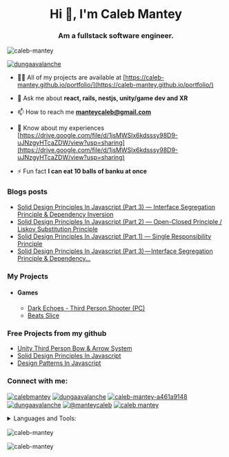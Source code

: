 <h1 align="center">Hi 👋, I'm Caleb Mantey</h1>
<h3 align="center">Am a fullstack software engineer.</h3>

<p align="left"> <img src="https://komarev.com/ghpvc/?username=caleb-mantey&label=Profile%20views&color=0e75b6&style=flat" alt="caleb-mantey" /> </p>

<!-- <p align="left"> <a href="https://github.com/ryo-ma/github-profile-trophy"><img src="https://github-profile-trophy.vercel.app/?username=caleb-mantey" alt="caleb-mantey" /></a> </p> -->

<p align="left"> <a href="https://twitter.com/dungaavalanche" target="blank"><img src="https://img.shields.io/twitter/follow/dungaavalanche?logo=twitter&style=for-the-badge" alt="dungaavalanche" /></a> </p>

- 👨‍💻 All of my projects are available at [https://caleb-mantey.github.io/portfolio/](https://caleb-mantey.github.io/portfolio/)

- 💬 Ask me about **react, rails, nestjs, unity/game dev and XR**

- 📫 How to reach me **manteycaleb@gmail.com**

- 📄 Know about my experiences [https://drive.google.com/file/d/1jsMWSlx6kdsssy98D9-uJNzgyHTcaZDW/view?usp=sharing](https://drive.google.com/file/d/1jsMWSlx6kdsssy98D9-uJNzgyHTcaZDW/view?usp=sharing)

- ⚡ Fun fact **I can eat 10 balls of banku at once**
  

<!-- <p align="left"> <a href="https://github.com/ryo-ma/github-profile-trophy"><img src="https://github-profile-trophy.vercel.app/?username=caleb-mantey" alt="caleb-mantey" /></a> </p> -->

### Blogs posts
<!-- BLOG-POST-LIST:START -->
- [Solid Design Principles In Javascript &lpar;Part 3&rpar; — Interface Segregation Principle &amp; Dependency Inversion](https://dev.to/calebmantey/solid-design-principles-in-javascript-part-3-interface-segregation-principle-dependency-inversion-5b1i)
- [Solid Design Principles In Javascript &lpar;Part 2&rpar; — Open-Closed Principle / Liskov Substitution Principle](https://dev.to/calebmantey/solid-design-principles-in-javascript-part-2-open-closed-principle-liskov-substitution-principle-2h63)
- [Solid Design Principles In Javascript &lpar;Part 1&rpar; — Single Responsibility Principle](https://dev.to/calebmantey/solid-design-principles-in-javascript-part-1-single-responsibility-principle-4k0c)
- [Solid Design Principles In Javascript &lpar;Part 3&rpar; — Interface Segregation Principle &amp; Dependency…](https://manteycaleb.medium.com/solid-design-principles-in-javascript-part-3-interface-segregation-principle-dependency-cc44cabdc350?source=rss-a1b4b1dd3f82------2)
<!-- BLOG-POST-LIST:END -->

### My Projects
<!-- MY-PROJECTS-LIST:START -->
  - #### Games
    - [Dark Echoes - Third Person Shooter (PC)](https://caleb-mantey.itch.io/dark-echoes)
    - [Beats Slice](https://play.google.com/store/apps/details?id=com.DungaStudios.CubeSlice)
<!-- MY-PROJECTS-LIST:END -->

### Free Projects from my github
<!-- MY-PROJECTS-LIST:START -->
- [Unity Third Person Bow & Arrow System](https://github.com/Caleb-Mantey/Unity-Third-Person-Bow-and-Arrow-System)
- [Solid Design Principles In Javascript](https://github.com/Caleb-Mantey/solid-design-principles-in-js)
- [Design Patterns In Javascript](https://github.com/Caleb-Mantey/design-patterns-in-js)
<!-- MY-PROJECTS-LIST:END -->


<h3 align="left">Connect with me:</h3>
<p align="left">
<a href="https://dev.to/calebmantey" target="blank"><img align="center" src="https://raw.githubusercontent.com/rahuldkjain/github-profile-readme-generator/master/src/images/icons/Social/devto.svg" alt="calebmantey" height="30" width="40" /></a>
<a href="https://twitter.com/dungaavalanche" target="blank"><img align="center" src="https://raw.githubusercontent.com/rahuldkjain/github-profile-readme-generator/master/src/images/icons/Social/twitter.svg" alt="dungaavalanche" height="30" width="40" /></a>
<a href="https://linkedin.com/in/caleb-mantey-a461a9148" target="blank"><img align="center" src="https://raw.githubusercontent.com/rahuldkjain/github-profile-readme-generator/master/src/images/icons/Social/linked-in-alt.svg" alt="caleb-mantey-a461a9148" height="30" width="40" /></a>
<a href="https://instagram.com/dungaavalanche" target="blank"><img align="center" src="https://raw.githubusercontent.com/rahuldkjain/github-profile-readme-generator/master/src/images/icons/Social/instagram.svg" alt="dungaavalanche" height="30" width="40" /></a>
<a href="https://medium.com/@manteycaleb" target="blank"><img align="center" src="https://raw.githubusercontent.com/rahuldkjain/github-profile-readme-generator/master/src/images/icons/Social/medium.svg" alt="@manteycaleb" height="30" width="40" /></a>
<a href="https://www.youtube.com/c/caleb mantey" target="blank"><img align="center" src="https://raw.githubusercontent.com/rahuldkjain/github-profile-readme-generator/master/src/images/icons/Social/youtube.svg" alt="caleb mantey" height="30" width="40" /></a>
<!-- <a href="https://www.hackerrank.com/manteycaleb" target="blank"><img align="center" src="https://raw.githubusercontent.com/rahuldkjain/github-profile-readme-generator/master/src/images/icons/Social/hackerrank.svg" alt="manteycaleb" height="30" width="40" /></a>
<a href="https://www.leetcode.com/caleb_mantey" target="blank"><img align="center" src="https://raw.githubusercontent.com/rahuldkjain/github-profile-readme-generator/master/src/images/icons/Social/leet-code.svg" alt="caleb_mantey" height="30" width="40" /></a>
</p> -->
<details>
<summary>Languages and Tools:</summary>
<p align="left"> <a href="https://cordova.apache.org/" target="_blank" rel="noreferrer"> <img src="https://www.vectorlogo.zone/logos/apache_cordova/apache_cordova-icon.svg" alt="apachecordova" width="40" height="40"/> </a> <a href="https://www.gnu.org/software/bash/" target="_blank" rel="noreferrer"> <img src="https://www.vectorlogo.zone/logos/gnu_bash/gnu_bash-icon.svg" alt="bash" width="40" height="40"/> </a> <a href="https://www.blender.org/" target="_blank" rel="noreferrer"> <img src="https://download.blender.org/branding/community/blender_community_badge_white.svg" alt="blender" width="40" height="40"/> </a> <a href="https://getbootstrap.com" target="_blank" rel="noreferrer"> <img src="https://raw.githubusercontent.com/devicons/devicon/master/icons/bootstrap/bootstrap-plain-wordmark.svg" alt="bootstrap" width="40" height="40"/> </a> <a href="https://www.chartjs.org" target="_blank" rel="noreferrer"> <img src="https://www.chartjs.org/media/logo-title.svg" alt="chartjs" width="40" height="40"/> </a> <a href="https://www.w3schools.com/cpp/" target="_blank" rel="noreferrer"> <img src="https://raw.githubusercontent.com/devicons/devicon/master/icons/cplusplus/cplusplus-original.svg" alt="cplusplus" width="40" height="40"/> </a> <a href="https://www.w3schools.com/cs/" target="_blank" rel="noreferrer"> <img src="https://raw.githubusercontent.com/devicons/devicon/master/icons/csharp/csharp-original.svg" alt="csharp" width="40" height="40"/> </a> <a href="https://www.w3schools.com/css/" target="_blank" rel="noreferrer"> <img src="https://raw.githubusercontent.com/devicons/devicon/master/icons/css3/css3-original-wordmark.svg" alt="css3" width="40" height="40"/> </a> <a href="https://www.cypress.io" target="_blank" rel="noreferrer"> <img src="https://raw.githubusercontent.com/simple-icons/simple-icons/6e46ec1fc23b60c8fd0d2f2ff46db82e16dbd75f/icons/cypress.svg" alt="cypress" width="40" height="40"/> </a> <a href="https://dart.dev" target="_blank" rel="noreferrer"> <img src="https://www.vectorlogo.zone/logos/dartlang/dartlang-icon.svg" alt="dart" width="40" height="40"/> </a> <a href="https://www.docker.com/" target="_blank" rel="noreferrer"> <img src="https://raw.githubusercontent.com/devicons/devicon/master/icons/docker/docker-original-wordmark.svg" alt="docker" width="40" height="40"/> </a> <a href="https://www.electronjs.org" target="_blank" rel="noreferrer"> <img src="https://raw.githubusercontent.com/devicons/devicon/master/icons/electron/electron-original.svg" alt="electron" width="40" height="40"/> </a> <a href="https://expressjs.com" target="_blank" rel="noreferrer"> <img src="https://raw.githubusercontent.com/devicons/devicon/master/icons/express/express-original-wordmark.svg" alt="express" width="40" height="40"/> </a> <a href="https://www.figma.com/" target="_blank" rel="noreferrer"> <img src="https://www.vectorlogo.zone/logos/figma/figma-icon.svg" alt="figma" width="40" height="40"/> </a> <a href="https://firebase.google.com/" target="_blank" rel="noreferrer"> <img src="https://www.vectorlogo.zone/logos/firebase/firebase-icon.svg" alt="firebase" width="40" height="40"/> </a> <a href="https://flutter.dev" target="_blank" rel="noreferrer"> <img src="https://www.vectorlogo.zone/logos/flutterio/flutterio-icon.svg" alt="flutter" width="40" height="40"/> </a> <a href="https://git-scm.com/" target="_blank" rel="noreferrer"> <img src="https://www.vectorlogo.zone/logos/git-scm/git-scm-icon.svg" alt="git" width="40" height="40"/> </a> <a href="https://www.w3.org/html/" target="_blank" rel="noreferrer"> <img src="https://raw.githubusercontent.com/devicons/devicon/master/icons/html5/html5-original-wordmark.svg" alt="html5" width="40" height="40"/> </a> <a href="https://ionicframework.com" target="_blank" rel="noreferrer"> <img src="https://upload.wikimedia.org/wikipedia/commons/d/d1/Ionic_Logo.svg" alt="ionic" width="40" height="40"/> </a> <a href="https://developer.mozilla.org/en-US/docs/Web/JavaScript" target="_blank" rel="noreferrer"> <img src="https://raw.githubusercontent.com/devicons/devicon/master/icons/javascript/javascript-original.svg" alt="javascript" width="40" height="40"/> </a> <a href="https://www.linux.org/" target="_blank" rel="noreferrer"> <img src="https://raw.githubusercontent.com/devicons/devicon/master/icons/linux/linux-original.svg" alt="linux" width="40" height="40"/> </a> <a href="https://materializecss.com/" target="_blank" rel="noreferrer"> <img src="https://raw.githubusercontent.com/prplx/svg-logos/5585531d45d294869c4eaab4d7cf2e9c167710a9/svg/materialize.svg" alt="materialize" width="40" height="40"/> </a> <a href="https://www.mysql.com/" target="_blank" rel="noreferrer"> <img src="https://raw.githubusercontent.com/devicons/devicon/master/icons/mysql/mysql-original-wordmark.svg" alt="mysql" width="40" height="40"/> </a> <a href="https://nestjs.com/" target="_blank" rel="noreferrer"> <img src="https://raw.githubusercontent.com/devicons/devicon/master/icons/nestjs/nestjs-plain.svg" alt="nestjs" width="40" height="40"/> </a> <a href="https://www.nginx.com" target="_blank" rel="noreferrer"> <img src="https://raw.githubusercontent.com/devicons/devicon/master/icons/nginx/nginx-original.svg" alt="nginx" width="40" height="40"/> </a> <a href="https://nodejs.org" target="_blank" rel="noreferrer"> <img src="https://raw.githubusercontent.com/devicons/devicon/master/icons/nodejs/nodejs-original-wordmark.svg" alt="nodejs" width="40" height="40"/> </a> <a href="https://www.postgresql.org" target="_blank" rel="noreferrer"> <img src="https://raw.githubusercontent.com/devicons/devicon/master/icons/postgresql/postgresql-original-wordmark.svg" alt="postgresql" width="40" height="40"/> </a> <a href="https://postman.com" target="_blank" rel="noreferrer"> <img src="https://www.vectorlogo.zone/logos/getpostman/getpostman-icon.svg" alt="postman" width="40" height="40"/> </a> <a href="https://rubyonrails.org" target="_blank" rel="noreferrer"> <img src="https://raw.githubusercontent.com/devicons/devicon/master/icons/rails/rails-original-wordmark.svg" alt="rails" width="40" height="40"/> </a> <a href="https://reactjs.org/" target="_blank" rel="noreferrer"> <img src="https://raw.githubusercontent.com/devicons/devicon/master/icons/react/react-original-wordmark.svg" alt="react" width="40" height="40"/> </a> <a href="https://reactnative.dev/" target="_blank" rel="noreferrer"> <img src="https://reactnative.dev/img/header_logo.svg" alt="reactnative" width="40" height="40"/> </a> <a href="https://redis.io" target="_blank" rel="noreferrer"> <img src="https://raw.githubusercontent.com/devicons/devicon/master/icons/redis/redis-original-wordmark.svg" alt="redis" width="40" height="40"/> </a> <a href="https://www.ruby-lang.org/en/" target="_blank" rel="noreferrer"> <img src="https://raw.githubusercontent.com/devicons/devicon/master/icons/ruby/ruby-original.svg" alt="ruby" width="40" height="40"/> </a> <a href="https://sass-lang.com" target="_blank" rel="noreferrer"> <img src="https://raw.githubusercontent.com/devicons/devicon/master/icons/sass/sass-original.svg" alt="sass" width="40" height="40"/> </a> <a href="https://tailwindcss.com/" target="_blank" rel="noreferrer"> <img src="https://www.vectorlogo.zone/logos/tailwindcss/tailwindcss-icon.svg" alt="tailwind" width="40" height="40"/> </a> <a href="https://www.typescriptlang.org/" target="_blank" rel="noreferrer"> <img src="https://raw.githubusercontent.com/devicons/devicon/master/icons/typescript/typescript-original.svg" alt="typescript" width="40" height="40"/> </a> <a href="https://unity.com/" target="_blank" rel="noreferrer"> <img src="https://www.vectorlogo.zone/logos/unity3d/unity3d-icon.svg" alt="unity" width="40" height="40"/> </a> <a href="https://www.vagrantup.com/" target="_blank" rel="noreferrer"> <img src="https://www.vectorlogo.zone/logos/vagrantup/vagrantup-icon.svg" alt="vagrant" width="40" height="40"/> </a> </p>
</details>

<!-- <p><img align="left" src="https://github-readme-stats.vercel.app/api/top-langs?username=caleb-mantey&show_icons=true&locale=en&layout=compact" alt="caleb-mantey" /></p> -->

<p><img align="center" src="https://github-readme-stats.vercel.app/api?username=caleb-mantey&show_icons=true&locale=en" alt="caleb-mantey" /></p>


<p><img align="center" src="https://github-readme-streak-stats.herokuapp.com/?user=caleb-mantey&" alt="caleb-mantey" /></p>

